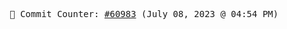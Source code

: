 <p align="center">
    <samp>
        📮 Commit Counter: <a href="https://github.com/Javascript-void0/Javascript-void0/commits/main">#60983</a> (July 08, 2023 @ 04:54 PM)
    </samp>
</p>